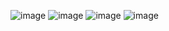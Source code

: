 ![image](https://github.com/ajayjdv/StreamFlix-Movie-Recommendation-System/assets/169338278/f3da62ff-8fad-47f3-98ec-b6667570dbba)
![image](https://github.com/ajayjdv/StreamFlix-Movie-Recommendation-System/assets/169338278/3e498175-dcaf-493f-a6e2-a4e7a7ae5dff)
![image](https://github.com/ajayjdv/StreamFlix-Movie-Recommendation-System/assets/169338278/ee7bfdf5-f06d-417a-a65c-ebaf79ad56b2)
![image](https://github.com/ajayjdv/StreamFlix-Movie-Recommendation-System/assets/169338278/541cdb35-8b56-41db-a6ab-11f39f42adf5)
